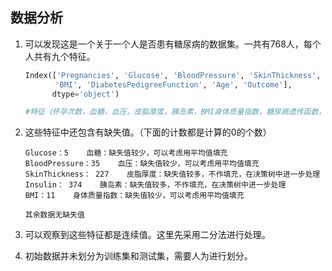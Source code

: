 ## 数据分析

1. 可以发现这是一个关于一个人是否患有糖尿病的数据集。一共有768人，每个人共有九个特征。

    ```python
    Index(['Pregnancies', 'Glucose', 'BloodPressure', 'SkinThickness', 'Insulin',
    　　　　'BMI', 'DiabetesPedigreeFunction', 'Age', 'Outcome'],
          dtype='object')
    
    #特征（怀孕次数，血糖，血压，皮脂厚度，胰岛素，BMI身体质量指数，糖尿病遗传函数，年龄，结果）
    ```

2. 这些特征中还包含有缺失值。（下面的计数都是计算的0的个数）

    ```
    Glucose：5    血糖：缺失值较少，可以考虑用平均值填充
    BloodPressure：35    血压：缺失值较少，可以考虑用平均值填充
    SkinThickness： 227    皮脂厚度：缺失值较多，不作填充，在决策树中进一步处理
    Insulin： 374    胰岛素：缺失值较多，不作填充，在决策树中进一步处理
    BMI：11    身体质量指数：缺失值较少，可以考虑用平均值填充
    
    其余数据无缺失值
    ```

3. 可以观察到这些特征都是连续值。这里先采用二分法进行处理。

4. 初始数据并未划分为训练集和测试集，需要人为进行划分。

